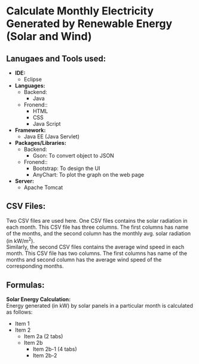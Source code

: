 # Calculate Monthly Electricity Generated by Renewable Energy (Solar and Wind) 

## Lanugaes and Tools used:
- **IDE:**
    - Eclipse
- **Languages:**
    - Backend:
        - Java
    - Fronend::
        - HTML
        - CSS
        - Java Script
- **Framework:**
    - Java EE (Java Servlet)
- **Packages/Libraries:**
    - Backend:
        - Gson: To convert object to JSON
    - Fronend::
        - Bootstrap: To design the UI
        - AnyChart: To plot the graph on the web page
- **Server:**
    - Apache Tomcat


## CSV Files: 
Two CSV files are used here. One CSV files contains the solar radiation in each month. This CSV file has three columns. The first columns has name of the months, and the second column has the monthly avg. solar radiation (in kW/m<sup>2</sup>). <br>
Similarly, the second CSV files contains the average wind speed in each month. This CSV file has two columns. The first columns has name of the months and second column has the average wind speed of the corresponding months.


## Formulas:
**Solar Energy Calculation:** <br>
Energy generated (in kW) by solar panels in a particular month is calculated as follows:


- Item 1
- Item 2
    - Item 2a (2 tabs)
    - Item 2b
        - Item 2b-1 (4 tabs)
        - Item 2b-2

